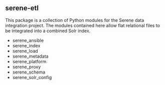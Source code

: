## serene-etl

This package is a collection of Python modules for the Serene data integration project. The modules contained here allow flat relational files to be integrated into a combined Solr index.

 * serene_ansible
 * serene_index
 * serene_load
 * serene_metadata
 * serene_platform
 * serene_proxy
 * serene_schema
 * serene_solr_config
